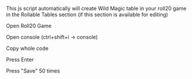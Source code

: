This js script automatically will create Wild Magic table in your roll20 game in the Rollable Tables section (if this section is available for editing)
 

Open Roll20 Game

Open console (ctrl+shift+i -> console)

Copy whole code

Press Enter

Press "Save" 50 times

